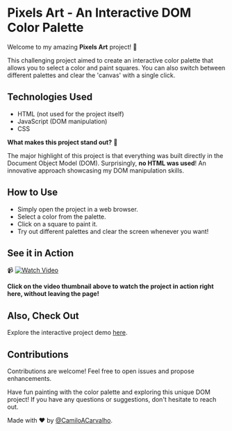 # Pixels Art - An Interactive DOM Color Palette

Welcome to my amazing **Pixels Art** project! 🌈

This challenging project aimed to create an interactive color palette that allows you to select a color and paint squares. You can also switch between different palettes and clear the 'canvas' with a single click.

## Technologies Used

- HTML (not used for the project itself)
- JavaScript (DOM manipulation)
- CSS

**What makes this project stand out?** 🚀

The major highlight of this project is that everything was built directly in the Document Object Model (DOM). Surprisingly, **no HTML was used**! An innovative approach showcasing my DOM manipulation skills.

## How to Use

- Simply open the project in a web browser.
- Select a color from the palette.
- Click on a square to paint it.
- Try out different palettes and clear the screen whenever you want!

## See it in Action

📹 [![Watch Video](URL_TO_VIDEO_THUMBNAIL)](https://youtu.be/TBjn19KV4Z0)

**Click on the video thumbnail above to watch the project in action right here, without leaving the page!**

## Also, Check Out

Explore the interactive project demo [here](URL_TO_PROJECT_DEMO).

## Contributions

Contributions are welcome! Feel free to open issues and propose enhancements.

Have fun painting with the color palette and exploring this unique DOM project! If you have any questions or suggestions, don't hesitate to reach out.

Made with ❤️ by [@CamiloACarvalho](https://github.com/CamiloACarvalho).
